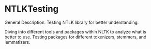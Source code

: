 # NTLKTesting
General Description: Testing NTLK library for better understanding.

Diving into different tools and packages within NLTK to analyze what is better to use. Testing packages for different tokenizers, stemmers, and lemmatizers.